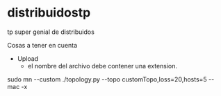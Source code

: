# distribuidostp
tp super genial de distribuidos

Cosas a tener en cuenta
- Upload
  - el nombre del archivo debe contener una extension.

sudo mn --custom ./topology.py --topo customTopo,loss=20,hosts=5 --mac -x
